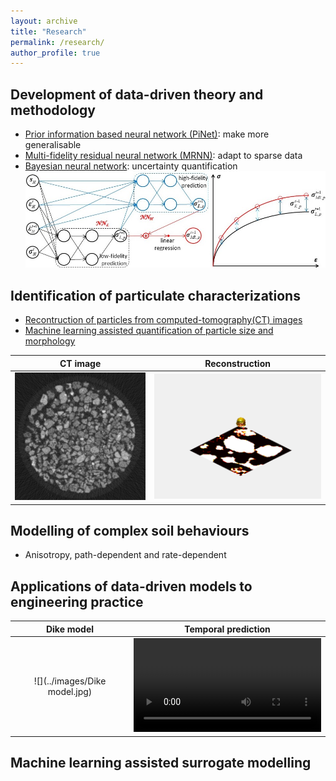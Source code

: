 ```yaml
---
layout: archive
title: "Research"
permalink: /research/
author_profile: true
---
```


## Development of data-driven theory and methodology
- [Prior information based neural network (PiNet)](https://www.icevirtuallibrary.com/doi/abs/10.1680/jgeot.22.00046): make more generalisable
- [Multi-fidelity residual neural network (MRNN)](https://ascelibrary.org/doi/full/10.1061/%28ASCE%29EM.1943-7889.0002094): adapt to sparse data
- [Bayesian neural network](https://cdnsciencepub.com/doi/abs/10.1139/cgj-2020-0751): uncertainty quantification
![](../images/MRNN.JPG)

## Identification of particulate characterizations
- [Recontruction of particles from computed-tomography(CT) images](https://ascelibrary.org/doi/full/10.1061/%28ASCE%29GT.1943-5606.0002790)
- [Machine learning assisted quantification of particle size and morphology](https://onlinelibrary.wiley.com/doi/full/10.1002/nag.3296)

CT image           |  Reconstruction
:-------------------------:|:-------------------------:
![](../images/CT.bmp)  |  ![](../images/PT.gif)

## Modelling of complex soil behaviours
- Anisotropy, path-dependent and rate-dependent

## Applications of data-driven models to engineering practice

Dike model           |  Temporal prediction
:-------------------------:|:-------------------------:
![](../images/Dike model.jpg)  |  ![](../images/contour.mp4)

## Machine learning assisted surrogate modelling
